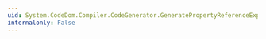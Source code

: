 ```yaml
---
uid: System.CodeDom.Compiler.CodeGenerator.GeneratePropertyReferenceExpression(System.CodeDom.CodePropertyReferenceExpression)
internalonly: False
---
```


